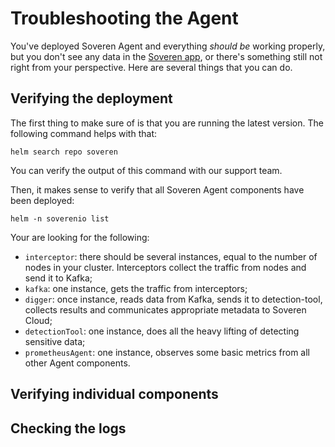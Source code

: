 # Troubleshooting the Agent

You've deployed Soveren Agent and everything _should be_ working properly, but you don't see any data in the [Soveren app](https://app.soveren.io/), or there's something still not right from your perspective. Here are several things that you can do.

## Verifying the deployment

The first thing to make sure of is that you are running the latest version. The following command helps with that:

```shell
helm search repo soveren
```

You can verify the output of this command with our support team.

Then, it makes sense to verify that all Soveren Agent components have been deployed:

```shell
helm -n soverenio list
```

Your are looking for the following:

* `interceptor`: there should be several instances, equal to the number of nodes in your cluster. Interceptors collect the traffic from nodes and send it to Kafka;
* `kafka`: one instance, gets the traffic from interceptors;
* `digger`: once instance, reads data from Kafka, sends it to detection-tool, collects results and communicates appropriate metadata to Soveren Cloud;
* `detectionTool`: one instance, does all the heavy lifting of detecting sensitive data;
* `prometheusAgent`: one instance, observes some basic metrics from all other Agent components.


## Verifying individual components

## Checking the logs
